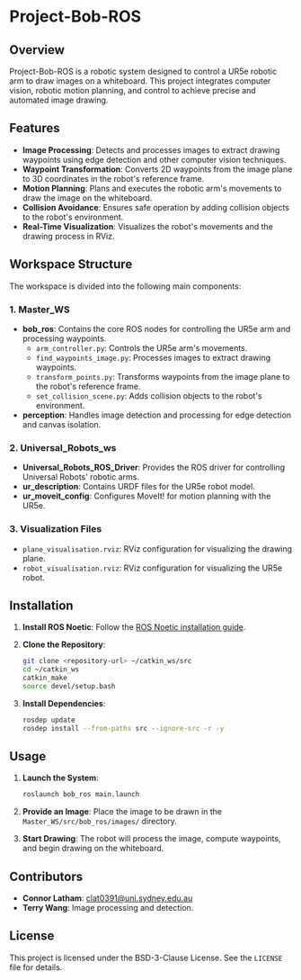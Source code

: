 # Project-Bob-ROS

## Overview

Project-Bob-ROS is a robotic system designed to control a UR5e robotic arm to draw images on a whiteboard. This project integrates computer vision, robotic motion planning, and control to achieve precise and automated image drawing.

## Features

- **Image Processing**: Detects and processes images to extract drawing waypoints using edge detection and other computer vision techniques.
- **Waypoint Transformation**: Converts 2D waypoints from the image plane to 3D coordinates in the robot's reference frame.
- **Motion Planning**: Plans and executes the robotic arm's movements to draw the image on the whiteboard.
- **Collision Avoidance**: Ensures safe operation by adding collision objects to the robot's environment.
- **Real-Time Visualization**: Visualizes the robot's movements and the drawing process in RViz.

## Workspace Structure

The workspace is divided into the following main components:

### 1. **Master_WS**
   - **bob_ros**: Contains the core ROS nodes for controlling the UR5e arm and processing waypoints.
     - `arm_controller.py`: Controls the UR5e arm's movements.
     - `find_waypoints_image.py`: Processes images to extract drawing waypoints.
     - `transform_points.py`: Transforms waypoints from the image plane to the robot's reference frame.
     - `set_collision_scene.py`: Adds collision objects to the robot's environment.
   - **perception**: Handles image detection and processing for edge detection and canvas isolation.

### 2. **Universal_Robots_ws**
   - **Universal_Robots_ROS_Driver**: Provides the ROS driver for controlling Universal Robots' robotic arms.
   - **ur_description**: Contains URDF files for the UR5e robot model.
   - **ur_moveit_config**: Configures MoveIt! for motion planning with the UR5e.

### 3. **Visualization Files**
   - `plane_visualisation.rviz`: RViz configuration for visualizing the drawing plane.
   - `robot_visualisation.rviz`: RViz configuration for visualizing the UR5e robot.

## Installation

1. **Install ROS Noetic**:
   Follow the [ROS Noetic installation guide](http://wiki.ros.org/noetic/Installation/Ubuntu).

2. **Clone the Repository**:
   ```bash
   git clone <repository-url> ~/catkin_ws/src
   cd ~/catkin_ws
   catkin_make
   source devel/setup.bash
   ```

3. **Install Dependencies**:
   ```bash
   rosdep update
   rosdep install --from-paths src --ignore-src -r -y
   ```

## Usage

1. **Launch the System**:
   ```bash
   roslaunch bob_ros main.launch
   ```

2. **Provide an Image**:
   Place the image to be drawn in the `Master_WS/src/bob_ros/images/` directory.

3. **Start Drawing**:
   The robot will process the image, compute waypoints, and begin drawing on the whiteboard.

## Contributors

- **Connor Latham**: [clat0391@uni.sydney.edu.au](mailto:clat0391@uni.sydney.edu.au)
- **Terry Wang**: Image processing and detection.

## License

This project is licensed under the BSD-3-Clause License. See the `LICENSE` file for details.


